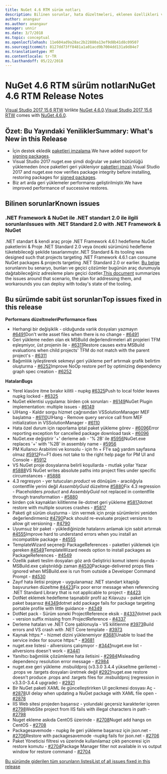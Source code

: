 ```yaml
---
title: NuGet 4.6 RTM sürüm notları
description: Bilinen sorunlar, hata düzeltmeleri, eklenen özellikleri ve dcr NuGet 4.6.0 dahil etmek için sürüm notları.
author: anangaur
ms.author: anangaur
manager: unnir
ms.date: 3/7/2018
ms.topic: conceptual
ms.openlocfilehash: 11e604ad9a28ac2b22880a13ef9d8b41d8c09507
ms.sourcegitcommit: 8127dd73ff8481a1a01acd9b7004dd131a9d84e7
ms.translationtype: MT
ms.contentlocale: tr-TR
ms.lasthandoff: 05/22/2018
---
```

# <a name="nuget-46-rtm-release-notes"></a><span data-ttu-id="11e89-103">NuGet 4.6 RTM sürüm notları</span><span class="sxs-lookup"><span data-stu-id="11e89-103">NuGet 4.6 RTM Release Notes</span></span>

<span data-ttu-id="11e89-104">[Visual Studio 2017 15,6 RTW](https://www.visualstudio.com/news/releasenotes/vs2017-relnotes) birlikte [NuGet 4.6.0](https://dist.nuget.org/win-x86-commandline/v4.6.0/nuget.exe).</span><span class="sxs-lookup"><span data-stu-id="11e89-104">[Visual Studio 2017 15.6 RTW](https://www.visualstudio.com/news/releasenotes/vs2017-relnotes) comes with [NuGet 4.6.0](https://dist.nuget.org/win-x86-commandline/v4.6.0/nuget.exe).</span></span>

## <a name="summary-whats-new-in-this-release"></a><span data-ttu-id="11e89-105">Özet: Bu Yayındaki Yenilikler</span><span class="sxs-lookup"><span data-stu-id="11e89-105">Summary: What's New in this Release</span></span>

* <span data-ttu-id="11e89-106">İçin destek ekledik [paketleri imzalama](../create-packages/sign-a-package.md).</span><span class="sxs-lookup"><span data-stu-id="11e89-106">We have added support for [signing packages](../create-packages/sign-a-package.md).</span></span>
* <span data-ttu-id="11e89-107">Visual Studio 2017 nuget.exe şimdi doğrular ve paket bütünlüğü yüklemeden önce paketleri geri yükleniyor [paketleri imzalı](../reference/signed-packages-reference.md).</span><span class="sxs-lookup"><span data-stu-id="11e89-107">Visual Studio 2017 and nuget.exe now verifies package integrity before installing, restoring packages for [signed packages](../reference/signed-packages-reference.md).</span></span>
* <span data-ttu-id="11e89-108">Biz art arda geri yüklemeler performansı geliştirilmiştir.</span><span class="sxs-lookup"><span data-stu-id="11e89-108">We have improved performance of successive restores.</span></span>

## <a name="known-issues"></a><span data-ttu-id="11e89-109">Bilinen sorunlar</span><span class="sxs-lookup"><span data-stu-id="11e89-109">Known issues</span></span>

### <a name="issues-with-net-standard-20-with-net-framework--nuget"></a><span data-ttu-id="11e89-110">.NET Framework & NuGet ile .NET standart 2.0 ile ilgili sorunları</span><span class="sxs-lookup"><span data-stu-id="11e89-110">Issues with .NET Standard 2.0 with .NET Framework & NuGet</span></span> 

<span data-ttu-id="11e89-111">.NET standart & kendi araç proje .NET Framework 4.6.1 hedefleme NuGet paketlerini & Proje .NET Standard 2.0 veya önceki sürümünü hedefleme tüketebileceği şekilde tasarlanmıştır.</span><span class="sxs-lookup"><span data-stu-id="11e89-111">.NET Standard & its tooling was designed such that projects targeting .NET Framework 4.6.1 can consume NuGet packages & projects targeting .NET Standard 2.0 or earlier.</span></span> <span data-ttu-id="11e89-112">[Bu belge](https://github.com/dotnet/standard/issues/481) sorunlarını bu senaryo, bunları ve geçici çözümler bugünün araç durumuyla dağıtabileceğiniz adresleme planı geçici özetler.</span><span class="sxs-lookup"><span data-stu-id="11e89-112">[This document](https://github.com/dotnet/standard/issues/481) summarizes the issues around that scenario, the plan for addressing them, and workarounds you can deploy with today's state of the tooling.</span></span>

## <a name="top-issues-fixed-in-this-release"></a><span data-ttu-id="11e89-113">Bu sürümde sabit üst sorunları</span><span class="sxs-lookup"><span data-stu-id="11e89-113">Top issues fixed in this release</span></span>

<span data-ttu-id="11e89-114">**Performans düzeltmeleri**</span><span class="sxs-lookup"><span data-stu-id="11e89-114">**Performance fixes**</span></span>

* <span data-ttu-id="11e89-115">Herhangi bir değişiklik - olduğunda varlık dosyaları yazmayın [#6491](https://github.com/NuGet/Home/issues/6491)</span><span class="sxs-lookup"><span data-stu-id="11e89-115">Don't write asset files when there is no change - [#6491](https://github.com/NuGet/Home/issues/6491)</span></span>
* <span data-ttu-id="11e89-116">Geri yükleme neden olan ek MSBuild değerlendirmeleri alt projeleri TFM eşleşmiyor, üst projenin ile - [#6311](https://github.com/NuGet/Home/issues/6311)</span><span class="sxs-lookup"><span data-stu-id="11e89-116">Restore causes extra MSBuild evaluations when child projects' TFM do not match with the parent project's - [#6311](https://github.com/NuGet/Home/issues/6311)</span></span>
* <span data-ttu-id="11e89-117">Bağımlılık iyileştirerek sekmeyi geri yükleme perf artırmak grafik belirtim oluşturma - [#6252](https://github.com/NuGet/Home/issues/6252)</span><span class="sxs-lookup"><span data-stu-id="11e89-117">Improve NoOp restore perf by optimizing dependency graph spec creation - [#6252](https://github.com/NuGet/Home/issues/6252)</span></span>

<span data-ttu-id="11e89-118">**Hataları**</span><span class="sxs-lookup"><span data-stu-id="11e89-118">**Bugs**</span></span>

* <span data-ttu-id="11e89-119">Yerel klasöre itme bırakır kilitli - nupkg [#6325](https://github.com/NuGet/Home/issues/6325)</span><span class="sxs-lookup"><span data-stu-id="11e89-119">Push to local folder leaves nupkg locked - [#6325](https://github.com/NuGet/Home/issues/6325)</span></span>
* <span data-ttu-id="11e89-120">NuGet eklentisi uygulama: birden çok sorunları - [#6149](https://github.com/NuGet/Home/issues/6149)</span><span class="sxs-lookup"><span data-stu-id="11e89-120">NuGet Plugin implementation:  multiple issues - [#6149](https://github.com/NuGet/Home/issues/6149)</span></span>
* <span data-ttu-id="11e89-121">UIHang - Kaldır sorgu hizmet çağrısından VSSolutionManager MEF başlatma - [#6110](https://github.com/NuGet/Home/issues/6110)</span><span class="sxs-lookup"><span data-stu-id="11e89-121">UIHang - Remove query service call from MEF initialization in VSSolutionManager - [#6110](https://github.com/NuGet/Home/issues/6110)</span></span>
* <span data-ttu-id="11e89-122">Hata özel durum için raporlama iptal paket yükleme görev - [#6096](https://github.com/NuGet/Home/issues/6096)</span><span class="sxs-lookup"><span data-stu-id="11e89-122">Error reporting exception for cancelled package download task - [#6096](https://github.com/NuGet/Home/issues/6096)</span></span>
* <span data-ttu-id="11e89-123">NuGet.exe değiştirir '+' derleme adı - '% 2B' ile [#5956](https://github.com/NuGet/Home/issues/5956)</span><span class="sxs-lookup"><span data-stu-id="11e89-123">NuGet.exe replaces '+' with '%2B' in assembly name - [#5956](https://github.com/NuGet/Home/issues/5956)</span></span>
* <span data-ttu-id="11e89-124">PM Kullanıcı Arabirimi ve konsolu - için fn + F1'e sağ yardım sayfasına olmaz [#5912](https://github.com/NuGet/Home/issues/5912)</span><span class="sxs-lookup"><span data-stu-id="11e89-124">Fn+F1 does not take to the right help page for PM UI and Console - [#5912](https://github.com/NuGet/Home/issues/5912)</span></span>
* <span data-ttu-id="11e89-125">VS NuGet proje dosyalarına belirli koşullarda - mutlak yollar Yazar [#5888](https://github.com/NuGet/Home/issues/5888)</span><span class="sxs-lookup"><span data-stu-id="11e89-125">VS NuGet writes absolute paths into project files under specific circumstances - [#5888](https://github.com/NuGet/Home/issues/5888)</span></span>
* <span data-ttu-id="11e89-126">4.3 regresyon - yer tutucuları $product$ ve dönüşüm - aracılığıyla contentfile yerini değil $AssemblyGuid$ düzeltme [#5880](https://github.com/NuGet/Home/issues/5880)</span><span class="sxs-lookup"><span data-stu-id="11e89-126">Fix 4.3 regression - Placeholders $product$ and $AssemblyGuid$ not replaced in contentfile through transformation - [#5880](https://github.com/NuGet/Home/issues/5880)</span></span>
* <span data-ttu-id="11e89-127">birden çok kaynakları kilitlenme ile-dotnet geri yükleme [#5817](https://github.com/NuGet/Home/issues/5817)</span><span class="sxs-lookup"><span data-stu-id="11e89-127">dotnet restore with multiple sources crashes - [#5817](https://github.com/NuGet/Home/issues/5817)</span></span>
* <span data-ttu-id="11e89-128">Paketi git sürüm oluşturma - izin vermek için proje sürümlerini yeniden değerlendirmeniz [#4790](https://github.com/NuGet/Home/issues/4790)</span><span class="sxs-lookup"><span data-stu-id="11e89-128">Pack should re-evaluate project versions to allow git versioning - [#4790](https://github.com/NuGet/Home/issues/4790)</span></span>
* <span data-ttu-id="11e89-129">Uyumsuz bir paket - yüklediğinizde hatalarını anlamak için sabit artırmak [#4555](https://github.com/NuGet/Home/issues/4555)</span><span class="sxs-lookup"><span data-stu-id="11e89-129">Improve hard to understand errors when you install an incompatible package - [#4555](https://github.com/NuGet/Home/issues/4555)</span></span>
* <span data-ttu-id="11e89-130">TemplateWizard seçeneği PackageReferences - paketleri yüklemek için gereken [#4549](https://github.com/NuGet/Home/issues/4549)</span><span class="sxs-lookup"><span data-stu-id="11e89-130">TemplateWizard needs option to install packages as PackageReferences - [#4549](https://github.com/NuGet/Home/issues/4549)</span></span>
* <span data-ttu-id="11e89-131">Özellik paketi teslim dosyaları göz ardı Geliştirici komut istemi dışında - MSBuild.exe çalıştırıldığı zaman [#4530](https://github.com/NuGet/Home/issues/4530)</span><span class="sxs-lookup"><span data-stu-id="11e89-131">Package-delivered props files ignored when MSBuild.exe is run from outside a Developer Command Prompt - [#4530](https://github.com/NuGet/Home/issues/4530)</span></span>
* <span data-ttu-id="11e89-132">Zayıf hata iletisi projeye - uygulanamaz .NET standart kitaplığı başvururken düzeltme [#4423](https://github.com/NuGet/Home/issues/4423)</span><span class="sxs-lookup"><span data-stu-id="11e89-132">Fix poor error message when referencing .NET Standard Library that is not applicable to project - [#4423](https://github.com/NuGet/Home/issues/4423)</span></span>
* <span data-ttu-id="11e89-133">DotNet eklemek hedefleme taşınabilir profil az Kılavuzu - paket için paket başarısız [#4349](https://github.com/NuGet/Home/issues/4349)</span><span class="sxs-lookup"><span data-stu-id="11e89-133">dotnet add package fails for package targeting portable profile with little guidance - [#4349](https://github.com/NuGet/Home/issues/4349)</span></span>
* <span data-ttu-id="11e89-134">DotNet pack - Sürüm soneki ProjectReference eksik - [#4337](https://github.com/NuGet/Home/issues/4337)</span><span class="sxs-lookup"><span data-stu-id="11e89-134">dotnet pack - version suffix missing from ProjectReference - [#4337](https://github.com/NuGet/Home/issues/4337)</span></span>
* <span data-ttu-id="11e89-135">Derleme hataları ve .NET Core şablonuyla - VS kilitlenme [#3973](https://github.com/NuGet/Home/issues/3973)</span><span class="sxs-lookup"><span data-stu-id="11e89-135">Build errors and VS crash with .NET Core template - [#3973](https://github.com/NuGet/Home/issues/3973)</span></span>
* <span data-ttu-id="11e89-136">Kaynak https:\* - hizmet dizini yüklenemiyor [#3681](https://github.com/NuGet/Home/issues/3681)</span><span class="sxs-lookup"><span data-stu-id="11e89-136">Unable to load the service index for source https:\* - [#3681](https://github.com/NuGet/Home/issues/3681)</span></span>
* <span data-ttu-id="11e89-137">nuget.exe listesi - allversions çalışmıyor - [#3441](https://github.com/NuGet/Home/issues/3441)</span><span class="sxs-lookup"><span data-stu-id="11e89-137">nuget.exe list -allversions doesn't work - [#3441](https://github.com/NuGet/Home/issues/3441)</span></span>
* <span data-ttu-id="11e89-138">Yanıltıcı bağımlılık çözümleme hata iletisini - [#2984](https://github.com/NuGet/Home/issues/2984)</span><span class="sxs-lookup"><span data-stu-id="11e89-138">Misleading dependency resolution error message - [#2984](https://github.com/NuGet/Home/issues/2984)</span></span>
* <span data-ttu-id="11e89-139">nuget.exe geri yükleme .msbuildproj (v3.3.0 3.4.4 yükseltme gerileme) - .props ve .targets dosyaları üretmek değil [#2921](https://github.com/NuGet/Home/issues/2921)</span><span class="sxs-lookup"><span data-stu-id="11e89-139">nuget.exe restore doesn't produce .props and .targets files for .msbuildproj (regression in v3.3.0-3.4.4 upgrade) - [#2921](https://github.com/NuGet/Home/issues/2921)</span></span>
* <span data-ttu-id="11e89-140">Bir NuGet paketi XAML ile güncelleştirirken UI gecikmesi dosyası Aç - [#2878](https://github.com/NuGet/Home/issues/2878)</span><span class="sxs-lookup"><span data-stu-id="11e89-140">UI delay when updating a NuGet package with XAML file open - [#2878](https://github.com/NuGet/Home/issues/2878)</span></span>
* <span data-ttu-id="11e89-141">IIS Web sitesi projeden başarısız - yolundaki geçersiz karakterler içeren [#2798](https://github.com/NuGet/Home/issues/2798)</span><span class="sxs-lookup"><span data-stu-id="11e89-141">WebSite project from IIS fails with illegal characters in path - [#2798](https://github.com/NuGet/Home/issues/2798)</span></span>
* <span data-ttu-id="11e89-142">Nuget ekleme askıda CentOS üzerinde - [#2708](https://github.com/NuGet/Home/issues/2708)</span><span class="sxs-lookup"><span data-stu-id="11e89-142">Nuget add hangs on CentOS - [#2708](https://github.com/NuGet/Home/issues/2708)</span></span>
* <span data-ttu-id="11e89-143">Packagesavemode - nupkg ile geri yükleme başarısız için json.net - [#2706](https://github.com/NuGet/Home/issues/2706)</span><span class="sxs-lookup"><span data-stu-id="11e89-143">Restore with packagesavemode -nupkg fails for json.net - [#2706](https://github.com/NuGet/Home/issues/2706)</span></span>
* <span data-ttu-id="11e89-144">Paket Yöneticisi filtresi vs üzerinde kullanılamaz çıktı penceresi için restore komutu - [#2704](https://github.com/NuGet/Home/issues/2704)</span><span class="sxs-lookup"><span data-stu-id="11e89-144">Package Manager filter not available in vs output window for restore command - [#2704](https://github.com/NuGet/Home/issues/2704)</span></span>

[<span data-ttu-id="11e89-145">Bu sürümde giderilen tüm sorunların listesi</span><span class="sxs-lookup"><span data-stu-id="11e89-145">List of all issues fixed in this release</span></span>](https://github.com/NuGet/Home/issues?q=is%3Aissue+is%3Aclosed+milestone%3A%224.6")
